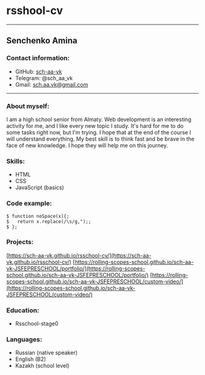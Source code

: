 # rsshool-cv
---
## Senchenko Amina
### Contact information:
* GitHub: [sch-aa-vk](https://github.com/sch-aa-vk)
* Telegram: @sch_aa_vk
* Gmail: sch.aa.vk@gmail.com
---
### About myself:
I am a high school senior from Almaty. Web development is an interesting activity for me, and I like every new topic I study. It's hard for me to do some tasks right now, but I'm trying. I hope that at the end of the course I will understand everything. My best skill is to think fast and be brave in the face of new knowledge. I hope they will help me on this journey.


### Skills:
* HTML
* CSS
* JavaScript (basics)

### Code example:
```
$ function noSpace(x){;
$   return x.replace(/\s/g,");;
$ };
```

### Projects:
[https://sch-aa-vk.github.io/rsschool-cv/](https://sch-aa-vk.github.io/rsschool-cv/)
[https://rolling-scopes-school.github.io/sch-aa-vk-JSFEPRESCHOOL/portfolio/](https://rolling-scopes-school.github.io/sch-aa-vk-JSFEPRESCHOOL/portfolio/)
[https://rolling-scopes-school.github.io/sch-aa-vk-JSFEPRESCHOOL/custom-video/](https://rolling-scopes-school.github.io/sch-aa-vk-JSFEPRESCHOOL/custom-video/)


### Education:
* Rsschool-stage0


### Languages:
* Russian (native speaker)
* English (B2)
* Kazakh (school level)
